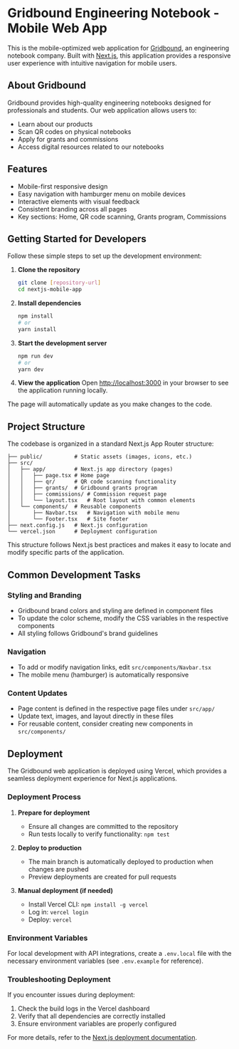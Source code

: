 # Gridbound Engineering Notebook - Mobile Web App

This is the mobile-optimized web application for [Gridbound](https://gridbound.com), an engineering notebook company. Built with [Next.js](https://nextjs.org), this application provides a responsive user experience with intuitive navigation for mobile users.

## About Gridbound

Gridbound provides high-quality engineering notebooks designed for professionals and students. Our web application allows users to:
- Learn about our products
- Scan QR codes on physical notebooks
- Apply for grants and commissions
- Access digital resources related to our notebooks

## Features

- Mobile-first responsive design
- Easy navigation with hamburger menu on mobile devices
- Interactive elements with visual feedback
- Consistent branding across all pages
- Key sections: Home, QR code scanning, Grants program, Commissions

## Getting Started for Developers

Follow these simple steps to set up the development environment:

1. **Clone the repository**
   ```bash
   git clone [repository-url]
   cd nextjs-mobile-app
   ```

2. **Install dependencies**
   ```bash
   npm install
   # or
   yarn install
   ```

3. **Start the development server**
   ```bash
   npm run dev
   # or
   yarn dev
   ```

4. **View the application**
   Open [http://localhost:3000](http://localhost:3000) in your browser to see the application running locally.

The page will automatically update as you make changes to the code.

## Project Structure

The codebase is organized in a standard Next.js App Router structure:

```
├── public/          # Static assets (images, icons, etc.)
├── src/
│   ├── app/         # Next.js app directory (pages)
│   │   ├── page.tsx # Home page
│   │   ├── qr/      # QR code scanning functionality
│   │   ├── grants/  # Gridbound grants program
│   │   ├── commissions/ # Commission request page
│   │   └── layout.tsx   # Root layout with common elements
│   └── components/  # Reusable components
│       ├── Navbar.tsx   # Navigation with mobile menu
│       └── Footer.tsx   # Site footer
├── next.config.js   # Next.js configuration
└── vercel.json      # Deployment configuration
```

This structure follows Next.js best practices and makes it easy to locate and modify specific parts of the application.

## Common Development Tasks

### Styling and Branding
- Gridbound brand colors and styling are defined in component files
- To update the color scheme, modify the CSS variables in the respective components
- All styling follows Gridbound's brand guidelines

### Navigation
- To add or modify navigation links, edit `src/components/Navbar.tsx`
- The mobile menu (hamburger) is automatically responsive

### Content Updates
- Page content is defined in the respective page files under `src/app/`
- Update text, images, and layout directly in these files
- For reusable content, consider creating new components in `src/components/`

## Deployment

The Gridbound web application is deployed using Vercel, which provides a seamless deployment experience for Next.js applications.

### Deployment Process

1. **Prepare for deployment**
   - Ensure all changes are committed to the repository
   - Run tests locally to verify functionality: `npm test`

2. **Deploy to production**
   - The main branch is automatically deployed to production when changes are pushed
   - Preview deployments are created for pull requests

3. **Manual deployment (if needed)**
   - Install Vercel CLI: `npm install -g vercel`
   - Log in: `vercel login`
   - Deploy: `vercel`

### Environment Variables

For local development with API integrations, create a `.env.local` file with the necessary environment variables (see `.env.example` for reference).

### Troubleshooting Deployment

If you encounter issues during deployment:
1. Check the build logs in the Vercel dashboard
2. Verify that all dependencies are correctly installed
3. Ensure environment variables are properly configured

For more details, refer to the [Next.js deployment documentation](https://nextjs.org/docs/app/building-your-application/deploying).
